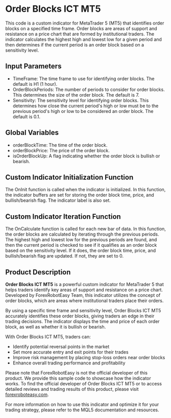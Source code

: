 # Order Blocks ICT MT5

This code is a custom indicator for MetaTrader 5 (MT5) that identifies order blocks on a specified time frame. Order blocks are areas of support and resistance on a price chart that are formed by institutional traders. The indicator calculates the highest high and lowest low for a given period and then determines if the current period is an order block based on a sensitivity level.

## Input Parameters

- TimeFrame: The time frame to use for identifying order blocks. The default is H1 (1 hour).
- OrderBlockPeriods: The number of periods to consider for order blocks. This determines the size of the order block. The default is 7.
- Sensitivity: The sensitivity level for identifying order blocks. This determines how close the current period's high or low must be to the previous period's high or low to be considered an order block. The default is 0.1.

## Global Variables

- orderBlockTime: The time of the order block.
- orderBlockPrice: The price of the order block.
- isOrderBlockUp: A flag indicating whether the order block is bullish or bearish.

## Custom Indicator Initialization Function

The OnInit function is called when the indicator is initialized. In this function, the indicator buffers are set for storing the order block time, price, and bullish/bearish flag. The indicator label is also set.

## Custom Indicator Iteration Function

The OnCalculate function is called for each new bar of data. In this function, the order blocks are calculated by iterating through the previous periods. The highest high and lowest low for the previous periods are found, and then the current period is checked to see if it qualifies as an order block based on the sensitivity level. If it does, the order block time, price, and bullish/bearish flag are updated. If not, they are set to 0.

## Product Description

**Order Blocks ICT MT5** is a powerful custom indicator for MetaTrader 5 that helps traders identify key areas of support and resistance on a price chart. Developed by ForexRobotEasy Team, this indicator utilizes the concept of order blocks, which are areas where institutional traders place their orders.

By using a specific time frame and sensitivity level, Order Blocks ICT MT5 accurately identifies these order blocks, giving traders an edge in their trading decisions. The indicator displays the time and price of each order block, as well as whether it is bullish or bearish.

With Order Blocks ICT MT5, traders can:

- Identify potential reversal points in the market
- Set more accurate entry and exit points for their trades
- Improve risk management by placing stop-loss orders near order blocks
- Enhance overall trading performance and profitability

Please note that ForexRobotEasy is not the official developer of this product. We provide this sample code to showcase how the indicator works. To find the official developer of Order Blocks ICT MT5 or to access detailed reviews and trading results of this product, please visit [forexroboteasy.com](https://forexroboteasy.com/forex-robot-review/order-blocks-ict-mt5-review-unleashing-market-edge-with-advanced-forex-tool/).

For more information on how to use this indicator and optimize it for your trading strategy, please refer to the MQL5 documentation and resources.

